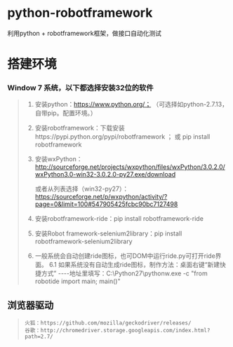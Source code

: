 # python-robotframework
利用python + robotframework框架，做接口自动化测试


# 搭建环境
### Window 7 系统，以下都选择安装32位的软件

> 1. 安装python：https://www.python.org/； （可选择如python-2.7.13，自带pip。配置环境。）
> 2. 安装robotframework：下载安装https://pypi.python.org/pypi/robotframework ； 或 pip install robotframework
> 3. 安装wxPython：
>     http://sourceforge.net/projects/wxpython/files/wxPython/3.0.2.0/wxPython3.0-win32-3.0.2.0-py27.exe/download
> 
>     或者从列表选择（win32-py27）：https://sourceforge.net/p/wxpython/activity/?page=0&limit=100#547905425fcbc90bc7127498
> 
> 4. 安装robotframework-ride：pip install robotframework-ride
> 5. 安装Robot framework-selenium2library：pip install robotframework-selenium2library
> 6. 一般系统会自动创建ride图标，也可DOM中运行ride.py可打开ride界面。
>     6.1 如果系统没有自动生成ride图标，制作方法：桌面右键“新建快捷方式” ----地址里填写：C:\Python27\pythonw.exe -c "from robotide import main; main()"


## 浏览器驱动
>     火狐：https://github.com/mozilla/geckodriver/releases/
>     谷歌：http://chromedriver.storage.googleapis.com/index.html?path=2.7/
>    

